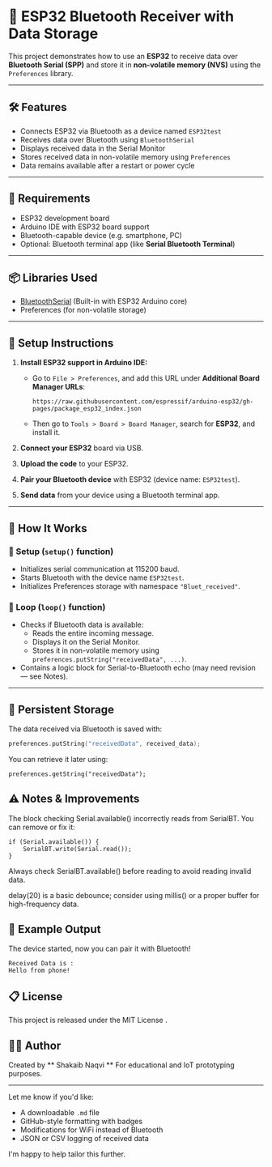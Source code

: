 # 📡 ESP32 Bluetooth Receiver with Data Storage

This project demonstrates how to use an **ESP32** to receive data over **Bluetooth Serial (SPP)** and store it in **non-volatile memory (NVS)** using the `Preferences` library.

---

## 🛠️ Features

- Connects ESP32 via Bluetooth as a device named `ESP32test`
- Receives data over Bluetooth using `BluetoothSerial`
- Displays received data in the Serial Monitor
- Stores received data in non-volatile memory using `Preferences`
- Data remains available after a restart or power cycle

---

## 🧰 Requirements

- ESP32 development board
- Arduino IDE with ESP32 board support
- Bluetooth-capable device (e.g. smartphone, PC)
- Optional: Bluetooth terminal app (like **Serial Bluetooth Terminal**)

---

## 📦 Libraries Used

- [BluetoothSerial](https://github.com/espressif/arduino-esp32) (Built-in with ESP32 Arduino core)
- Preferences (for non-volatile storage)

---

## 🔌 Setup Instructions

1. **Install ESP32 support in Arduino IDE:**
   - Go to `File > Preferences`, and add this URL under **Additional Board Manager URLs**:
     ```
     https://raw.githubusercontent.com/espressif/arduino-esp32/gh-pages/package_esp32_index.json
     ```
   - Then go to `Tools > Board > Board Manager`, search for **ESP32**, and install it.

2. **Connect your ESP32** board via USB.

3. **Upload the code** to your ESP32.

4. **Pair your Bluetooth device** with ESP32 (device name: `ESP32test`).

5. **Send data** from your device using a Bluetooth terminal app.

---

## 🧪 How It Works

### 🔁 Setup (`setup()` function)

- Initializes serial communication at 115200 baud.
- Starts Bluetooth with the device name `ESP32test`.
- Initializes Preferences storage with namespace `"Bluet_received"`.

### 🔄 Loop (`loop()` function)

- Checks if Bluetooth data is available:
  - Reads the entire incoming message.
  - Displays it on the Serial Monitor.
  - Stores it in non-volatile memory using `preferences.putString("receivedData", ...)`.
- Contains a logic block for Serial-to-Bluetooth echo (may need revision — see Notes).

---

## 💾 Persistent Storage

The data received via Bluetooth is saved with:

```cpp
preferences.putString("receivedData", received_data);
```

You can retrieve it later using:

```
preferences.getString("receivedData");
```
## ⚠️ Notes & Improvements

The block checking Serial.available() incorrectly reads from SerialBT. You can remove or fix it:
```
if (Serial.available()) {
    SerialBT.write(Serial.read());
}
```

Always check SerialBT.available() before reading to avoid reading invalid data.

delay(20) is a basic debounce; consider using millis() or a proper buffer for high-frequency data.

## 🧾 Example Output
The device started, now you can pair it with Bluetooth!
```
Received Data is :
Hello from phone!
```
## 📋 License

This project is released under the MIT License
.

## 🙋‍♂️ Author

Created by ** Shakaib Naqvi ** 
For educational and IoT prototyping purposes.


---

Let me know if you'd like:

- A downloadable `.md` file
- GitHub-style formatting with badges
- Modifications for WiFi instead of Bluetooth
- JSON or CSV logging of received data

I'm happy to help tailor this further.
